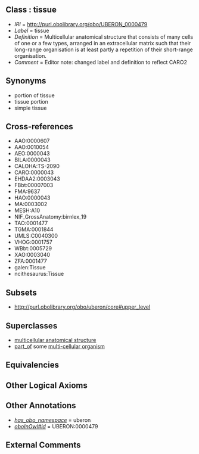 
## Class : tissue

 * *IRI* = http://purl.obolibrary.org/obo/UBERON_0000479
 * *Label* = tissue
 * *Definition* = Multicellular anatomical structure that consists of many cells of one or a few types, arranged in an extracellular matrix such that their long-range organisation is at least partly a repetition of their short-range organisation.
 * *Comment* = Editor note: changed label and definition to reflect CARO2

## Synonyms

 * portion of tissue
 * tissue portion
 * simple tissue

## Cross-references

 * AAO:0000607
 * AAO:0010054
 * AEO:0000043
 * BILA:0000043
 * CALOHA:TS-2090
 * CARO:0000043
 * EHDAA2:0003043
 * FBbt:00007003
 * FMA:9637
 * HAO:0000043
 * MA:0003002
 * MESH:A10
 * NIF_GrossAnatomy:birnlex_19
 * TAO:0001477
 * TGMA:0001844
 * UMLS:C0040300
 * VHOG:0001757
 * WBbt:0005729
 * XAO:0003040
 * ZFA:0001477
 * galen:Tissue
 * ncithesaurus:Tissue

## Subsets

 * http://purl.obolibrary.org/obo/uberon/core#upper_level

## Superclasses

 * [multicellular anatomical structure](../../UBERON/00/UBERON_0010000.md)
 * [part_of](../../BFO/50/BFO_0000050.md) some [multi-cellular organism](../../UBERON/68/UBERON_0000468.md)

## Equivalencies


## Other Logical Axioms


## Other Annotations

 * *[has_obo_namespace](../../ce/oboInOwl#hasOBONamespace.md)* = uberon
 * *[oboInOwl#id](../../id/oboInOwl#id.md)* = UBERON:0000479

## External Comments

